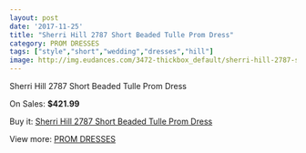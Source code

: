 ```yaml
---
layout: post
date: '2017-11-25'
title: "Sherri Hill 2787 Short Beaded Tulle Prom Dress"
category: PROM DRESSES
tags: ["style","short","wedding","dresses","hill"]
image: http://img.eudances.com/3472-thickbox_default/sherri-hill-2787-short-beaded-tulle-prom-dress.jpg
---
```

Sherri Hill 2787 Short Beaded Tulle Prom Dress

On Sales: **$421.99**
<a href="https://www.eudances.com/en/prom-dresses/1171-sherri-hill-2787-short-beaded-tulle-prom-dress.html"><amp-img layout="responsive" width="600" height="600" src="//img.eudances.com/3472-thickbox_default/sherri-hill-2787-short-beaded-tulle-prom-dress.jpg" alt="Sherri Hill 2787 Short Beaded Tulle Prom Dress 0" /></a>
<a href="https://www.eudances.com/en/prom-dresses/1171-sherri-hill-2787-short-beaded-tulle-prom-dress.html"><amp-img layout="responsive" width="600" height="600" src="//img.eudances.com/3477-thickbox_default/sherri-hill-2787-short-beaded-tulle-prom-dress.jpg" alt="Sherri Hill 2787 Short Beaded Tulle Prom Dress 1" /></a>
<a href="https://www.eudances.com/en/prom-dresses/1171-sherri-hill-2787-short-beaded-tulle-prom-dress.html"><amp-img layout="responsive" width="600" height="600" src="//img.eudances.com/3476-thickbox_default/sherri-hill-2787-short-beaded-tulle-prom-dress.jpg" alt="Sherri Hill 2787 Short Beaded Tulle Prom Dress 2" /></a>
<a href="https://www.eudances.com/en/prom-dresses/1171-sherri-hill-2787-short-beaded-tulle-prom-dress.html"><amp-img layout="responsive" width="600" height="600" src="//img.eudances.com/3475-thickbox_default/sherri-hill-2787-short-beaded-tulle-prom-dress.jpg" alt="Sherri Hill 2787 Short Beaded Tulle Prom Dress 3" /></a>
<a href="https://www.eudances.com/en/prom-dresses/1171-sherri-hill-2787-short-beaded-tulle-prom-dress.html"><amp-img layout="responsive" width="600" height="600" src="//img.eudances.com/3474-thickbox_default/sherri-hill-2787-short-beaded-tulle-prom-dress.jpg" alt="Sherri Hill 2787 Short Beaded Tulle Prom Dress 4" /></a>
<a href="https://www.eudances.com/en/prom-dresses/1171-sherri-hill-2787-short-beaded-tulle-prom-dress.html"><amp-img layout="responsive" width="600" height="600" src="//img.eudances.com/3473-thickbox_default/sherri-hill-2787-short-beaded-tulle-prom-dress.jpg" alt="Sherri Hill 2787 Short Beaded Tulle Prom Dress 5" /></a>

Buy it: [Sherri Hill 2787 Short Beaded Tulle Prom Dress](https://www.eudances.com/en/prom-dresses/1171-sherri-hill-2787-short-beaded-tulle-prom-dress.html "Sherri Hill 2787 Short Beaded Tulle Prom Dress")

View more: [PROM DRESSES](https://www.eudances.com/en/13-prom-dresses "PROM DRESSES")